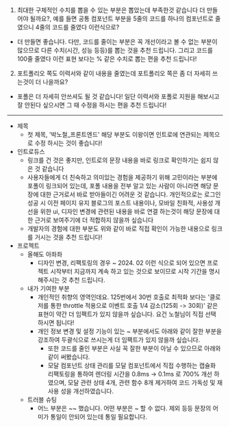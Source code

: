 1. 최대한 구체적인 수치를 뽑을 수 있는 부분은 뽑았는데 부족한것 같습니다 더 만들어야 될까요?, 예를 들면 공통 컴포넌트 부분을 5줄의 코드를 하나의 컴포넌트로 줄였으니 4줄의 코드를 줄였다 이런식으로?

- 더 만들면 좋습니다. 다만, 코드를 줄이는 부분은 꼭 개선이라고 볼 수 없는 부분이 많으므로 다른 수치(시간, 성능 등등)를 뽑는 것을 추천 드립니다. 그리고 코드를 100줄 줄였다 이런 표현 보다는 % 같은 수치로 뽑는 편을 추천 드립니다!

2. 포트폴리오 쪽도 이력서와 같이 내용을 줄였는데 포트폴리오 쪽은 좀 더 자세히 쓰는것이 더 나을까요?

- 포폴은 더 자세히 안쓰셔도 될 것 같습니다! 일단 이력서와 포폴로 지원을 해보시고 잘 안된다 싶으시면 그 때 수정을 하시는 편을 추천 드립니다!

<hr>

- 제목
  - 첫 제목, '박노철\_프론트엔드' 해당 부분도 이왕이면 인트로에 연관되는 제목으로 수정 하시는 것이 좋습니다!
- 인트로듀스
  - 링크를 건 것은 좋지만, 인트로의 문장 내용을 바로 링크로 확인하기는 쉽지 않은 것 같습니다
  - 사용자들에게 더 친숙하고 의미있는 경험을 제공하기 위해 고민이라는 부분에 포폴이 링크되어 있는데, 포폴 내용을 전부 알고 있는 사람이 아니라면 해당 문장에 대한 근거로서 바로 받아들이긴 어려운 것 같습니다. 개인적으로는 로그인 성공 시 이전 페이지 유지 블로그의 포스트 내용이나, 모바일 친화적, 사용성 개선을 위한 ui, 디자인 변경에 관련된 내용을 바로 연결 하는것이 해당 문장에 대한 근거로 보여주기에 더 적합하지 않을까 싶습니다
  - 개발자의 경험에 대한 부분도 위와 같이 바로 직접 확인이 가능한 내용으로 링크를 거시는 것을 추천 드립니다!
- 프로젝트
  - 올해도 아좌좌
    - 디자인 변경, 리팩토링의 경우 ~ 2024. 02 이런 식으로 되어 있으면 프로젝트 시작부터 지금까지 계속 하고 있는 것으로 보이므로 시작 기간을 명시 해주시는 것 추천 드립니다.
  - 내가 기여한 부분
    - 개인적인 취향의 영역인데요. 125번에서 30번 호출로 최적화 보다는 '클로저를 통한 throttle 적용으로 이벤트 호출 1/4 감소(125회 -> 30회)' 같은 표현이 약간 더 임팩트가 있지 않을까 싶습니다. 요건 노철님이 직접 선택 하시면 됩니다!
    - 개인 정보 변경 및 설정 기능이 있는 ~ 부분에서도 아래와 같이 잘한 부분을 강조하여 두괄식으로 쓰시는게 더 임팩트가 있지 않을까 싶습니다.
      - 또한 코드를 줄인 부분은 사실 꼭 잘한 부분이 아닐 수 있으므로 아래와 같이 써봤습니다.
      - 모달 컴포넌트 상태 관리를 모달 컴포넌트에서 직접 수행하는 캡슐화 리팩토링을 통하여 렌더링 시간을 0.8ms -> 0.1ms 로 700% 개선 하였으며, 모달 관련 상태 4개, 관련 함수 8개 제거하여 코드 가독성 및 재사용 성을 개선하였습니다.
  - 트러블 슈팅
    - 어느 부분은 ~~ 했습니다. 어떤 부분은 ~ 할 수 없다. 제외 등등 문장의 어미가 통일이 안되어 있는데 통일 필요합니다.
